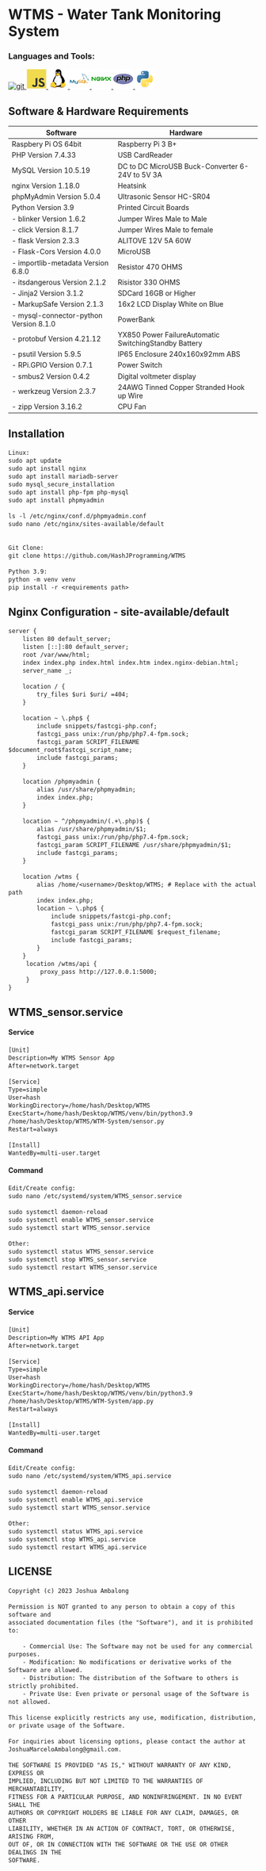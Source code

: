 # WTMS - Water Tank Monitoring System

<h3 align="left">Languages and Tools:</h3>
<p align="left"> <a href="https://git-scm.com/" target="_blank" rel="noreferrer"> <img src="https://www.vectorlogo.zone/logos/git-scm/git-scm-icon.svg" alt="git" width="40" height="40"/> </a> <a href="https://developer.mozilla.org/en-US/docs/Web/JavaScript" target="_blank" rel="noreferrer"> <img src="https://raw.githubusercontent.com/devicons/devicon/master/icons/javascript/javascript-original.svg" alt="javascript" width="40" height="40"/> </a> <a href="https://www.linux.org/" target="_blank" rel="noreferrer"> <img src="https://raw.githubusercontent.com/devicons/devicon/master/icons/linux/linux-original.svg" alt="linux" width="40" height="40"/> </a> <a href="https://www.mysql.com/" target="_blank" rel="noreferrer"> <img src="https://raw.githubusercontent.com/devicons/devicon/master/icons/mysql/mysql-original-wordmark.svg" alt="mysql" width="40" height="40"/> </a> <a href="https://www.nginx.com" target="_blank" rel="noreferrer"> <img src="https://raw.githubusercontent.com/devicons/devicon/master/icons/nginx/nginx-original.svg" alt="nginx" width="40" height="40"/> </a> <a href="https://www.php.net" target="_blank" rel="noreferrer"> <img src="https://raw.githubusercontent.com/devicons/devicon/master/icons/php/php-original.svg" alt="php" width="40" height="40"/> </a> <a href="https://www.python.org" target="_blank" rel="noreferrer"> <img src="https://raw.githubusercontent.com/devicons/devicon/master/icons/python/python-original.svg" alt="python" width="40" height="40"/> </a> </p>

## Software & Hardware Requirements

| Software                                  | Hardware                                                      |
|-------------------------------------------|---------------------------------------------------------------|
| Raspbery Pi OS 64bit                      | Raspberry Pi 3 B+                                             |
| PHP Version 7.4.33                        | USB CardReader                                                |
| MySQL Version 10.5.19                     | DC to DC MicroUSB Buck-Converter 6-24V to 5V 3A               |
| nginx Version 1.18.0                      | Heatsink                                                      |
| phpMyAdmin Version 5.0.4                  | Ultrasonic Sensor  HC-SR04                                    |
| Python Version 3.9                        | Printed Circuit Boards                                        |
|   - blinker Version 1.6.2                 | Jumper Wires Male to Male                                     |
|   - click Version 8.1.7                   | Jumper Wires Male to female                                   |
|   - flask Version 2.3.3                   | ALITOVE 12V 5A 60W                                            |
|   - Flask-Cors Version 4.0.0              | MicroUSB                                                      |
|   - importlib-metadata Version 6.8.0      | Resistor 470 OHMS                                             |
|   - itsdangerous Version 2.1.2            | Risistor 330 OHMS                                             |
|   - Jinja2 Version 3.1.2                  | SDCard 16GB or Higher                                         |
|   - MarkupSafe Version 2.1.3              | 16x2 LCD Display White on Blue                                |
|   - mysql-connector-python Version 8.1.0  | PowerBank                                                     |
|   - protobuf Version 4.21.12              | YX850 Power FailureAutomatic SwitchingStandby Battery         |
|   - psutil Version 5.9.5                  | IP65 Enclosure 240x160x92mm ABS                               |
|   - RPi.GPIO Version 0.7.1                | Power Switch                                                  |
|   - smbus2 Version 0.4.2                  | Digital voltmeter display                                     |
|   - werkzeug Version 2.3.7                | 24AWG Tinned Copper Stranded Hook up Wire                     |
|   - zipp Version 3.16.2                   | CPU Fan                                                       |

 
 
 
 
## Installation
```
Linux:
sudo apt update
sudo apt install nginx
sudo apt install mariadb-server
sudo mysql_secure_installation
sudo apt install php-fpm php-mysql
sudo apt install phpmyadmin

ls -l /etc/nginx/conf.d/phpmyadmin.conf
sudo nano /etc/nginx/sites-available/default


Git Clone:
git clone https://github.com/HashJProgramming/WTMS

Python 3.9:
python -m venv venv
pip install -r <requirements path>

```

## Nginx Configuration - site-available/default
```
server {
    listen 80 default_server;
    listen [::]:80 default_server;
    root /var/www/html;
    index index.php index.html index.htm index.nginx-debian.html;
    server_name _;

    location / {
        try_files $uri $uri/ =404;
    }

    location ~ \.php$ {
        include snippets/fastcgi-php.conf;
        fastcgi_pass unix:/run/php/php7.4-fpm.sock;
        fastcgi_param SCRIPT_FILENAME $document_root$fastcgi_script_name;
        include fastcgi_params;
    }

    location /phpmyadmin {
        alias /usr/share/phpmyadmin;
        index index.php;
    }

    location ~ ^/phpmyadmin/(.+\.php)$ {
        alias /usr/share/phpmyadmin/$1;
        fastcgi_pass unix:/run/php/php7.4-fpm.sock;
        fastcgi_param SCRIPT_FILENAME /usr/share/phpmyadmin/$1;
        include fastcgi_params;
    }

    location /wtms {
        alias /home/<username>/Desktop/WTMS; # Replace with the actual path
        index index.php;
        location ~ \.php$ {
            include snippets/fastcgi-php.conf;
            fastcgi_pass unix:/run/php/php7.4-fpm.sock;
            fastcgi_param SCRIPT_FILENAME $request_filename;
            include fastcgi_params;
        }
    }
     location /wtms/api {
         proxy_pass http://127.0.0.1:5000;
     }
}
```

## WTMS_sensor.service

#### Service
```
[Unit]
Description=My WTMS Sensor App
After=network.target

[Service]
Type=simple
User=hash
WorkingDirectory=/home/hash/Desktop/WTMS
ExecStart=/home/hash/Desktop/WTMS/venv/bin/python3.9 /home/hash/Desktop/WTMS/WTM-System/sensor.py
Restart=always

[Install]
WantedBy=multi-user.target
```
#### Command
```
Edit/Create config:
sudo nano /etc/systemd/system/WTMS_sensor.service

sudo systemctl daemon-reload
sudo systemctl enable WTMS_sensor.service
sudo systemctl start WTMS_sensor.service

Other:
sudo systemctl status WTMS_sensor.service
sudo systemctl stop WTMS_sensor.service
sudo systemctl restart WTMS_sensor.service

```


## WTMS_api.service
#### Service
```
[Unit]
Description=My WTMS API App
After=network.target

[Service]
Type=simple
User=hash
WorkingDirectory=/home/hash/Desktop/WTMS
ExecStart=/home/hash/Desktop/WTMS/venv/bin/python3.9 /home/hash/Desktop/WTMS/WTM-System/app.py
Restart=always

[Install]
WantedBy=multi-user.target
```
#### Command
```
Edit/Create config:
sudo nano /etc/systemd/system/WTMS_api.service

sudo systemctl daemon-reload
sudo systemctl enable WTMS_api.service
sudo systemctl start WTMS_sensor.service

Other:
sudo systemctl status WTMS_api.service
sudo systemctl stop WTMS_api.service
sudo systemctl restart WTMS_api.service
```

##  LICENSE
```
Copyright (c) 2023 Joshua Ambalong

Permission is NOT granted to any person to obtain a copy of this software and
associated documentation files (the "Software"), and it is prohibited to:

    - Commercial Use: The Software may not be used for any commercial purposes.
    - Modification: No modifications or derivative works of the Software are allowed.
    - Distribution: The distribution of the Software to others is strictly prohibited.
    - Private Use: Even private or personal usage of the Software is not allowed.

This license explicitly restricts any use, modification, distribution, or private usage of the Software.

For inquiries about licensing options, please contact the author at JoshuaMarceloAmbalong@gmail.com.

THE SOFTWARE IS PROVIDED "AS IS," WITHOUT WARRANTY OF ANY KIND, EXPRESS OR
IMPLIED, INCLUDING BUT NOT LIMITED TO THE WARRANTIES OF MERCHANTABILITY,
FITNESS FOR A PARTICULAR PURPOSE, AND NONINFRINGEMENT. IN NO EVENT SHALL THE
AUTHORS OR COPYRIGHT HOLDERS BE LIABLE FOR ANY CLAIM, DAMAGES, OR OTHER
LIABILITY, WHETHER IN AN ACTION OF CONTRACT, TORT, OR OTHERWISE, ARISING FROM,
OUT OF, OR IN CONNECTION WITH THE SOFTWARE OR THE USE OR OTHER DEALINGS IN THE 
SOFTWARE.

```